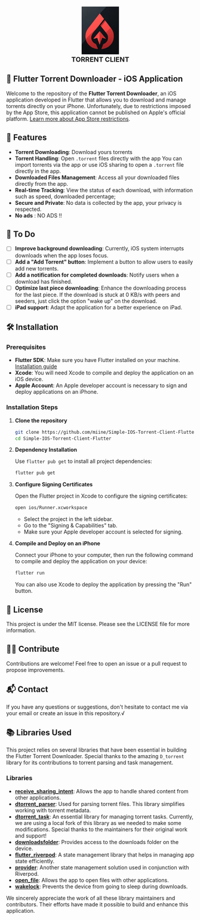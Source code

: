 <p align="center">
  <img src="assets/logo.png" alt="Torrent Client" width="100">
  <br>
  <span style="font-size:large; font-weight:bold">TORRENT CLIENT</span>
</p>

## 📱 Flutter Torrent Downloader - iOS Application

Welcome to the repository of the **Flutter Torrent Downloader**, an iOS application developed in Flutter that allows you to download and manage torrents directly on your iPhone. Unfortunately, due to restrictions imposed by the App Store, this application cannot be published on Apple's official platform. [Learn more about App Store restrictions](https://developer.apple.com/app-store/review/guidelines/).

## 🚀 Features

- **Torrent Downloading**: Download yours torrents
- **Torrent Handling**: Open `.torrent` files directly with the app You can import torrents via the app or use iOS sharing to open a `.torrent` file directly in the app.
- **Downloaded Files Management**: Access all your downloaded files directly from the app.
- **Real-time Tracking**: View the status of each download, with information such as speed, downloaded percentage;
- **Secure and Private**: No data is collected by the app, your privacy is respected.
- **No ads** : NO ADS !!

## 📝 To Do

- [ ] **Improve background downloading**: Currently, iOS system interrupts downloads when the app loses focus.
- [ ] **Add a "Add Torrent" button**: Implement a button to allow users to easily add new torrents.
- [ ] **Add a notification for completed downloads**: Notify users when a download has finished.
- [ ] **Optimize last piece downloading**: Enhance the downloading process for the last piece. If the download is stuck at 0 KB/s with peers and seeders, just click the option "wake up" on the download.
- [ ] **iPad support**: Adapt the application for a better experience on iPad.

## 🛠️ Installation

### Prerequisites

- **Flutter SDK**: Make sure you have Flutter installed on your machine. [Installation guide](https://flutter.dev/docs/get-started/install)
- **Xcode**: You will need Xcode to compile and deploy the application on an iOS device.
- **Apple Account**: An Apple developer account is necessary to sign and deploy applications on an iPhone.

### Installation Steps

1. **Clone the repository**

   ```bash
   git clone https://github.com/miine/Simple-IOS-Torrent-Client-Flutter.git
   cd Simple-IOS-Torrent-Client-Flutter
   ```
2. **Dependency Installation**

   Use `flutter pub get` to install all project dependencies:

   ```bash
   flutter pub get
   ```

3. **Configure Signing Certificates**

   Open the Flutter project in Xcode to configure the signing certificates:

   ```bash
   open ios/Runner.xcworkspace
   ```

   - Select the project in the left sidebar.
   - Go to the "Signing & Capabilities" tab.
   - Make sure your Apple developer account is selected for signing.

4. **Compile and Deploy on an iPhone**

   Connect your iPhone to your computer, then run the following command to compile and deploy the application on your device:

   ```bash
   flutter run
   ```

   You can also use Xcode to deploy the application by pressing the "Run" button.

## 📜 License
This project is under the MIT license. Please see the LICENSE file for more information.

## 🧑‍💻 Contribute
Contributions are welcome! Feel free to open an issue or a pull request to propose improvements.

## 📬 Contact
If you have any questions or suggestions, don't hesitate to contact me via your email or create an issue in this repository.√


## 📚 Libraries Used

This project relies on several libraries that have been essential in building the Flutter Torrent Downloader. Special thanks to the amazing `D_torrent` library for its contributions to torrent parsing and task management.

### Libraries

- **[receive_sharing_intent](https://pub.dev/packages/receive_sharing_intent)**: Allows the app to handle shared content from other applications.
- **[dtorrent_parser](https://pub.dev/packages/dtorrent_parser)**: Used for parsing torrent files. This library simplifies working with torrent metadata.
- **[dtorrent_task](https://github.com/miine/dtorrent_task.git)**: An essential library for managing torrent tasks. Currently, we are using a local fork of this library as we needed to make some modifications. Special thanks to the maintainers for their original work and support!
- **[downloadsfolder](https://pub.dev/packages/downloadsfolder)**: Provides access to the downloads folder on the device.
- **[flutter_riverpod](https://pub.dev/packages/flutter_riverpod)**: A state management library that helps in managing app state efficiently.
- **[provider](https://pub.dev/packages/provider)**: Another state management solution used in conjunction with Riverpod.
- **[open_file](https://pub.dev/packages/open_file)**: Allows the app to open files with other applications.
- **[wakelock](https://pub.dev/packages/wakelock)**: Prevents the device from going to sleep during downloads.

We sincerely appreciate the work of all these library maintainers and contributors. Their efforts have made it possible to build and enhance this application.


